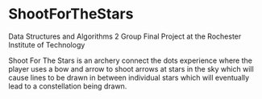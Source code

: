 # ShootForTheStars
Data Structures and Algorithms 2 Group Final Project at the Rochester Institute of Technology

Shoot For The Stars is an archery connect the dots experience where the player uses a bow and arrow to shoot arrows at stars in the sky which will cause lines to be drawn in between individual stars which will eventually lead to a constellation being drawn.
